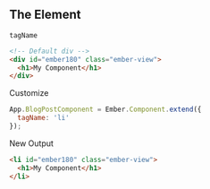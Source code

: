 ##  The Element

`tagName`

```html
<!-- Default div -->
<div id="ember180" class="ember-view">
  <h1>My Component</h1>
</div>
```

Customize
```javascript
App.BlogPostComponent = Ember.Component.extend({
  tagName: 'li'
});
```

New Output
```html
<li id="ember180" class="ember-view">
  <h1>My Component</h1>
</li>
```